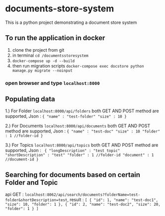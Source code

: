 # documents-store-system
This is a python project demonstrating a document store system

## To run the application in docker
1. clone the project from git
2. in terminal `cd /documentsstoresystem`
3. `docker-compose up -d --build`
4. then run migration scripts `docker-compose exec docstore python manage.py migrate --noinput`

### open browser and type `localhost:8000`

## Populating data
1.) For Folder `localhost:8000/api/folders` both GET AND POST method are supported, 
Json : `{
 "name" : "test-folder"
 "size" : 10
}`

2.) For Documents `localhost:8000/api/documents` both GET AND POST method are supported, 
Json : `{
 "name" : "test-doc"
 "size" : 10
 "folder" : 1 //folder-id
}`

3.) For Topics `localhost:8000/api/topics` both GET AND POST method are supported, 
Json : ` {
 "longDescription" : "test topic"
 "shortDescription" : "test"
 "folder" : 1 //folder-id
 "document" : 1 //document-id
}`

## Searching for documents based on certain Folder and Topic
api GET : `localhost:8062/api/search/documents?folderName=test-folder&shortDescription=test`, 
result : 
`
[
    {
        "id": 1,
        "name": "test-doc1",
        "size": 10,
        "folder": 1
    },
    {
        "id": 2,
        "name": "test-doc2",
        "size": 20,
        "folder": 1
    }
]
`
